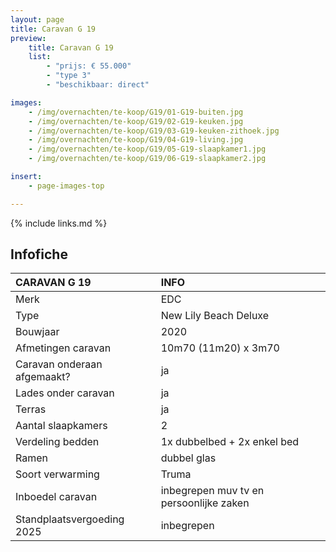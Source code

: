 ```yaml
---
layout: page
title: Caravan G 19
preview:
    title: Caravan G 19
    list:
        - "prijs: € 55.000"
        - "type 3"
        - "beschikbaar: direct"

images:
    - /img/overnachten/te-koop/G19/01-G19-buiten.jpg
    - /img/overnachten/te-koop/G19/02-G19-keuken.jpg
    - /img/overnachten/te-koop/G19/03-G19-keuken-zithoek.jpg
    - /img/overnachten/te-koop/G19/04-G19-living.jpg
    - /img/overnachten/te-koop/G19/05-G19-slaapkamer1.jpg
    - /img/overnachten/te-koop/G19/06-G19-slaapkamer2.jpg

insert:
    - page-images-top

---
```


{% include links.md %}



## Infofiche

CARAVAN G 19                | INFO        |
:---------------------------|:------------|
Merk                        |EDC
Type                        |New Lily Beach Deluxe
Bouwjaar                    |2020
Afmetingen caravan          |10m70 (11m20) x 3m70
Caravan onderaan afgemaakt? |ja
Lades onder caravan         |ja
Terras                      |ja
Aantal slaapkamers          |2
Verdeling bedden            |1x dubbelbed + 2x enkel bed
Ramen                       |dubbel glas
Soort verwarming            |Truma
Inboedel caravan            |inbegrepen muv tv en persoonlijke zaken
Standplaatsvergoeding 2025  |inbegrepen
